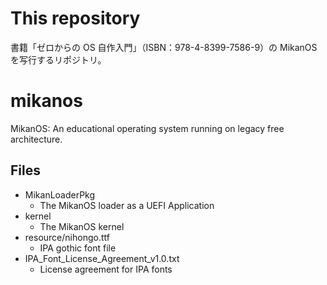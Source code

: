 # This repository
書籍「ゼロからの OS 自作入門」（ISBN：978-4-8399-7586-9）の MikanOS を写行するリポジトリ。

# mikanos
MikanOS: An educational operating system running on legacy free architecture.

## Files

- MikanLoaderPkg
    - The MikanOS loader as a UEFI Application
- kernel
    - The MikanOS kernel
- resource/nihongo.ttf
    - IPA gothic font file
- IPA_Font_License_Agreement_v1.0.txt
    - License agreement for IPA fonts
